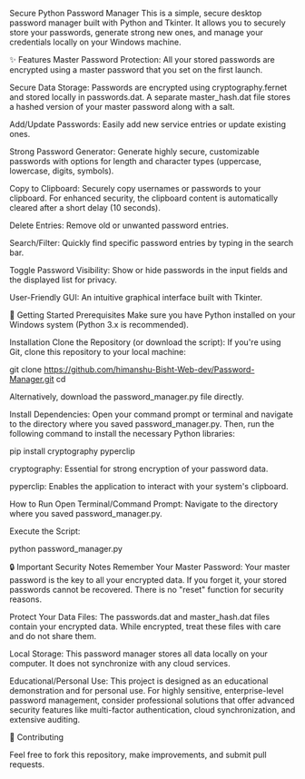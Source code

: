 Secure Python Password Manager
This is a simple, secure desktop password manager built with Python and Tkinter. It allows you to securely store your passwords, generate strong new ones, and manage your credentials locally on your Windows machine.

✨ Features
Master Password Protection: All your stored passwords are encrypted using a master password that you set on the first launch.

Secure Data Storage: Passwords are encrypted using cryptography.fernet and stored locally in passwords.dat. A separate master_hash.dat file stores a hashed version of your master password along with a salt.

Add/Update Passwords: Easily add new service entries or update existing ones.

Strong Password Generator: Generate highly secure, customizable passwords with options for length and character types (uppercase, lowercase, digits, symbols).

Copy to Clipboard: Securely copy usernames or passwords to your clipboard. For enhanced security, the clipboard content is automatically cleared after a short delay (10 seconds).

Delete Entries: Remove old or unwanted password entries.

Search/Filter: Quickly find specific password entries by typing in the search bar.

Toggle Password Visibility: Show or hide passwords in the input fields and the displayed list for privacy.

User-Friendly GUI: An intuitive graphical interface built with Tkinter.

🚀 Getting Started
Prerequisites
Make sure you have Python installed on your Windows system (Python 3.x is recommended).

Installation
Clone the Repository (or download the script):
If you're using Git, clone this repository to your local machine:

git clone https://github.com/himanshu-Bisht-Web-dev/Password-Manager.git
cd <your-repository-directory>

Alternatively, download the password_manager.py file directly.

Install Dependencies:
Open your command prompt or terminal and navigate to the directory where you saved password_manager.py. Then, run the following command to install the necessary Python libraries:

pip install cryptography pyperclip

cryptography: Essential for strong encryption of your password data.

pyperclip: Enables the application to interact with your system's clipboard.

How to Run
Open Terminal/Command Prompt: Navigate to the directory where you saved password_manager.py.

Execute the Script:

python password_manager.py

🔒 Important Security Notes
Remember Your Master Password: Your master password is the key to all your encrypted data. If you forget it, your stored passwords cannot be recovered. There is no "reset" function for security reasons.

Protect Your Data Files: The passwords.dat and master_hash.dat files contain your encrypted data. While encrypted, treat these files with care and do not share them.

Local Storage: This password manager stores all data locally on your computer. It does not synchronize with any cloud services.

Educational/Personal Use: This project is designed as an educational demonstration and for personal use. For highly sensitive, enterprise-level password management, consider professional solutions that offer advanced security features like multi-factor authentication, cloud synchronization, and extensive auditing.

🤝 Contributing

Feel free to fork this repository, make improvements, and submit pull requests.


